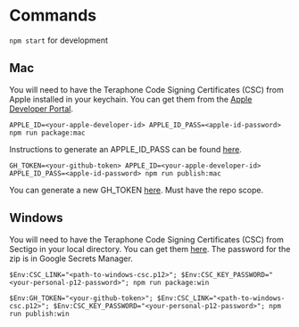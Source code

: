 # Commands

`npm start` for development

## Mac

You will need to have the Teraphone Code Signing Certificates (CSC) from Apple installed in your keychain. You can get them from the [Apple Developer Portal](https://developer.apple.com/account/resources/certificates/list).

`APPLE_ID=<your-apple-developer-id> APPLE_ID_PASS=<apple-id-password> npm run package:mac`

Instructions to generate an APPLE_ID_PASS can be found [here](https://support.apple.com/en-us/HT204397).

`GH_TOKEN=<your-github-token> APPLE_ID=<your-apple-developer-id> APPLE_ID_PASS=<apple-id-password> npm run publish:mac`

You can generate a new GH_TOKEN [here](https://github.com/settings/tokens/new). Must have the repo scope.

## Windows

You will need to have the Teraphone Code Signing Certificates (CSC) from Sectigo in your local directory. You can get them [here](https://drive.google.com/file/d/15IUeFz9F8zMfB-xbM9aJYFTFryKm7h6l/view?usp=sharing). The password for the zip is in Google Secrets Manager.

`$Env:CSC_LINK="<path-to-windows-csc.p12>"; $Env:CSC_KEY_PASSWORD="<your-personal-p12-password>"; npm run package:win`

`$Env:GH_TOKEN="<your-github-token>"; $Env:CSC_LINK="<path-to-windows-csc.p12>"; $Env:CSC_KEY_PASSWORD="<your-personal-p12-password>"; npm run publish:win`
